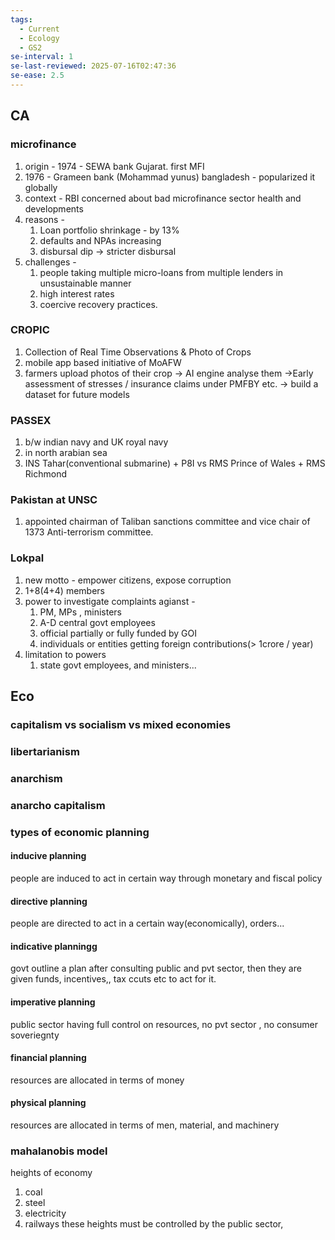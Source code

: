 ```yaml
---
tags:
  - Current
  - Ecology
  - GS2
se-interval: 1
se-last-reviewed: 2025-07-16T02:47:36
se-ease: 2.5
---
```


## CA
### microfinance
1. origin - 1974 - SEWA bank Gujarat. first MFI
2. 1976 - Grameen bank (Mohammad yunus) bangladesh - popularized it globally
3. context - RBI concerned about bad microfinance sector health and developments
4. reasons - 
	1. Loan portfolio shrinkage - by 13%
	2. defaults and NPAs increasing
	3. disbursal dip -> stricter disbursal
5. challenges - 
	1. people taking multiple micro-loans from multiple lenders in unsustainable manner
	2. high interest rates
	3. coercive recovery practices.
### CROPIC
1. Collection of Real Time Observations & Photo of Crops
2. mobile app based initiative of MoAFW
3. farmers upload photos of their crop -> AI engine analyse them ->Early assessment of stresses / insurance claims under PMFBY etc. -> build a dataset for future models
### PASSEX
1. b/w indian navy and UK royal navy
2. in north arabian sea
3. INS Tahar(conventional submarine) + P8I vs RMS Prince of Wales + RMS Richmond
### Pakistan at UNSC
1. appointed chairman of Taliban sanctions committee and vice chair of 1373 Anti-terrorism committee.
### Lokpal
1. new motto - empower citizens, expose corruption
2. 1+8(4+4) members
3. power to investigate complaints agianst - 
	1. PM, MPs , ministers
	2. A-D central govt employees
	3. official partially or fully funded by GOI
	4. individuals or entities getting foreign contributions(> 1crore / year)
4. limitation to powers
	1. state govt employees, and ministers... 

## Eco
### capitalism vs socialism vs mixed economies
### libertarianism
### anarchism
### anarcho capitalism
### types of economic planning
#### inducive planning
people are induced to act in certain way through monetary and fiscal policy
#### directive planning
people are directed to act in a certain way(economically), orders...
#### indicative planningg
govt outline a plan after consulting public and pvt sector, then they are given funds, incentives,, tax ccuts etc to act for it.
#### imperative planning
public sector having full control on resources, no pvt sector , no consumer soveriegnty
#### financial planning
resources are allocated in terms of money
#### physical planning
resources are allocated in terms of men, material, and machinery

### mahalanobis model
heights of economy
1. coal 
2. steel
3. electricity
4. railways
these heights must be controlled by the public sector,
